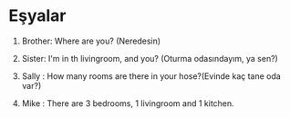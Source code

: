 # Eşyalar
1. Brother: Where are you? (Neredesin)
2. Sister: I'm in th livingroom, and you? (Oturma odasındayım, ya sen?)

3. Sally : How many rooms are there in your hose?(Evinde kaç tane oda var?) 
4. Mike : There are 3 bedrooms, 1 livingroom and 1 kitchen. 
